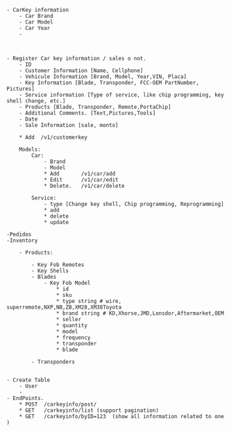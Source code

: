     

    - CarKey information
        - Car Brand
        - Car Model
        - Car Year
        - 

    

    - Register Car key information / sales o not.
        - ID
        - Customer Information [Name, Cellphone]
        - Vehicule Information [Brand, Model, Year,VIN, Placa]
        - Key Information [Blade, Transponder, FCC-OEM PartNumber, Pictures]
        - Service information [Type of service, like chip programming, key shell change, etc.]
        - Products [Blade, Transponder, Remote,PortaChip]
        - Additional Comments. [Text,Pictures,Tools]
        - Date 
        - Sale Information [sale, monto]

        * Add  /v1/customerkey

        Models:
            Car:
                - Brand
                - Model
                * Add       /v1/car/add
                * Edit      /v1/car/edit
                * Delete.   /v1/car/delete

            Service:
                - type [Change key shell, Chip programming, Reprogramming]
                * add
                * delete
                * update 

    -Pedidos 
    -Inventory

        - Products:

            - Key Fob Remotes
            - Key Shells
            - Blades
                - Key Fob Model
                    * id
                    * sku
                    * type string # wire, superremote,NXP,NB,ZB,XM28,XM38Toyota
                    * brand string # KD,Xhorse,JMD,Lonsdor,Aftermarket,OEM
                    * seller
                    * quantity
                    * model
                    * frequency
                    * transponder
                    * blade

            - Transponders
            

    - Create Table
        - User
        - 
    - EndPoints.
        * POST  /carkeyinfo/post/
        * GET   /carkeyinfo/list (support pagination)
        * GET   /carkeyinfo/byID=123  (show all information related to one )

